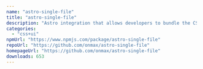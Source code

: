 ```yaml
---
name: "astro-single-file"
title: "astro-single-file"
description: "Astro integration that allows developers to bundle the CSS and HTML in a single file"
categories:
  - "css+ui"
npmUrl: "https://www.npmjs.com/package/astro-single-file"
repoUrl: "https://github.com/onmax/astro-single-file"
homepageUrl: "https://github.com/onmax/astro-single-file"
downloads: 653
---
```


